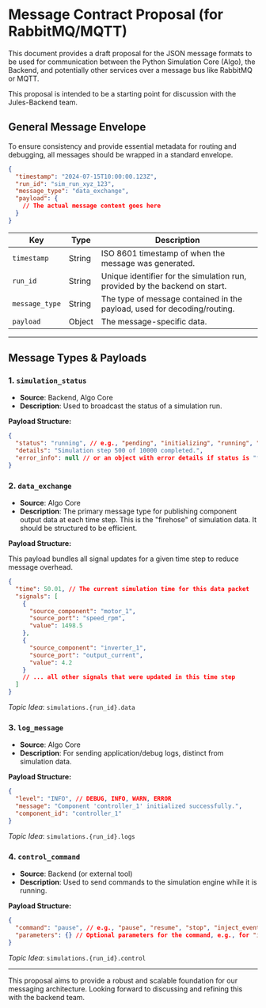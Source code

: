 # Message Contract Proposal (for RabbitMQ/MQTT)

This document provides a draft proposal for the JSON message formats to be used for communication between the Python Simulation Core (Algo), the Backend, and potentially other services over a message bus like RabbitMQ or MQTT.

This proposal is intended to be a starting point for discussion with the Jules-Backend team.

## General Message Envelope

To ensure consistency and provide essential metadata for routing and debugging, all messages should be wrapped in a standard envelope.

```json
{
  "timestamp": "2024-07-15T10:00:00.123Z",
  "run_id": "sim_run_xyz_123",
  "message_type": "data_exchange",
  "payload": {
    // The actual message content goes here
  }
}
```

| Key            | Type   | Description                                                                 |
| -------------- | ------ | --------------------------------------------------------------------------- |
| `timestamp`    | String | ISO 8601 timestamp of when the message was generated.                       |
| `run_id`       | String | Unique identifier for the simulation run, provided by the backend on start. |
| `message_type` | String | The type of message contained in the payload, used for decoding/routing.    |
| `payload`      | Object | The message-specific data.                                                  |

---

## Message Types & Payloads

### 1. `simulation_status`

*   **Source**: Backend, Algo Core
*   **Description**: Used to broadcast the status of a simulation run.

**Payload Structure:**

```json
{
  "status": "running", // e.g., "pending", "initializing", "running", "paused", "completed", "failed"
  "details": "Simulation step 500 of 10000 completed.",
  "error_info": null // or an object with error details if status is "failed"
}
```

### 2. `data_exchange`

*   **Source**: Algo Core
*   **Description**: The primary message type for publishing component output data at each time step. This is the "firehose" of simulation data. It should be structured to be efficient.

**Payload Structure:**

This payload bundles all signal updates for a given time step to reduce message overhead.

```json
{
  "time": 50.01, // The current simulation time for this data packet
  "signals": [
    {
      "source_component": "motor_1",
      "source_port": "speed_rpm",
      "value": 1498.5
    },
    {
      "source_component": "inverter_1",
      "source_port": "output_current",
      "value": 4.2
    }
    // ... all other signals that were updated in this time step
  ]
}
```
*Topic Idea*: `simulations.{run_id}.data`

### 3. `log_message`

*   **Source**: Algo Core
*   **Description**: For sending application/debug logs, distinct from simulation data.

**Payload Structure:**

```json
{
  "level": "INFO", // DEBUG, INFO, WARN, ERROR
  "message": "Component 'controller_1' initialized successfully.",
  "component_id": "controller_1"
}
```
*Topic Idea*: `simulations.{run_id}.logs`

### 4. `control_command`

*   **Source**: Backend (or external tool)
*   **Description**: Used to send commands to the simulation engine while it is running.

**Payload Structure:**

```json
{
  "command": "pause", // e.g., "pause", "resume", "stop", "inject_event"
  "parameters": {} // Optional parameters for the command, e.g., for "inject_event"
}
```
*Topic Idea*: `simulations.{run_id}.control`

---

This proposal aims to provide a robust and scalable foundation for our messaging architecture. Looking forward to discussing and refining this with the backend team.
